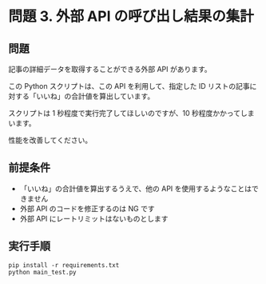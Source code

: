 # 問題 3. 外部 API の呼び出し結果の集計

## 問題

記事の詳細データを取得することができる外部 API があります。

この Python スクリプトは、この API を利用して、指定した ID リストの記事に対する「いいね」の合計値を算出しています。

スクリプトは 1 秒程度で実行完了してほしいのですが、10 秒程度かかってしまいます。

性能を改善してください。

## 前提条件

- 「いいね」の合計値を算出するうえで、他の API を使用するようなことはできません
- 外部 API のコードを修正するのは NG です
- 外部 API にレートリミットはないものとします

## 実行手順

```console
pip install -r requirements.txt
python main_test.py
```
